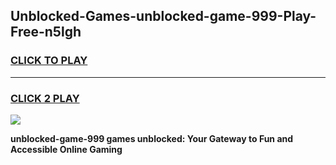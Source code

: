 
## Unblocked-Games-unblocked-game-999-Play-Free-n5lgh
<h3>
<a href="https://premium76.site?title=unblocked-game-999&ref=10A">CLICK TO PLAY</a></h3>
<hr>

<h3>
<a href="https://premium76.site?title=unblocked-game-999&ref=10A">CLICK 2 PLAY</a>
  
</h3>

<a href="https://premium76.site?title=unblocked-game-999&ref=10A"><img src="https://clearcache.store/games.png"></a>


**unblocked-game-999 games unblocked: Your Gateway to Fun and Accessible Online Gaming**
